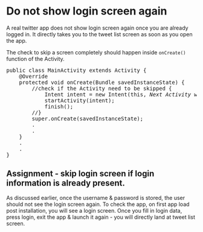 # Do not show login screen again

A real twitter app does not show login screen again once you are already logged in. It directly takes you to the tweet list screen as soon as you open the app.

The check to skip a screen completely should happen inside `onCreate()` function of the Activity.

<pre>
public class MainActivity extends Activity {
	@Override
	protected void onCreate(Bundle savedInstanceState) {
		<span class="highlight">//check if the Activity need to be skipped {
		    Intent intent = new Intent(this, <i>Next Activity where the user should go</i>.class);
	        startActivity(intent);
		    finish();
		//}</span>
		super.onCreate(savedInstanceState);	
		.
		.
	}
	.
	.
}
</pre>

## Assignment - skip login screen if login information is already present.

As discussed earlier, once the username & password is stored, the user should not see the login screen again. To check the app, on first app load post installation, you will see a login screen. Once you fill in login data, press login, exit the app & launch it again - you will directly land at tweet list screen.
